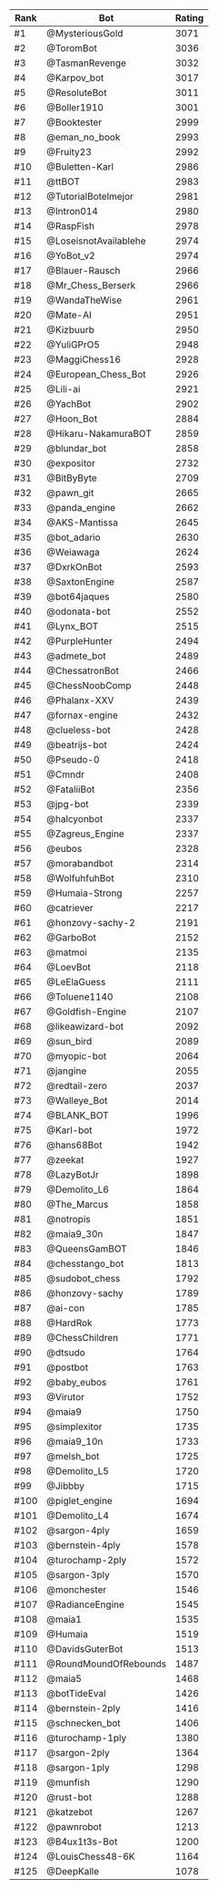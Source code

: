 Rank|Bot|Rating
---|---|---
#1|@MysteriousGold|3071
#2|@ToromBot|3036
#3|@TasmanRevenge|3032
#4|@Karpov_bot|3017
#5|@ResoluteBot|3011
#6|@Boller1910|3001
#7|@Booktester|2999
#8|@eman_no_book|2993
#9|@Fruity23|2992
#10|@Buletten-Karl|2986
#11|@ttBOT|2983
#12|@TutorialBotelmejor|2981
#13|@Intron014|2980
#14|@RaspFish|2978
#15|@LoseisnotAvailablehe|2974
#16|@YoBot_v2|2974
#17|@Blauer-Rausch|2966
#18|@Mr_Chess_Berserk|2966
#19|@WandaTheWise|2961
#20|@Mate-AI|2951
#21|@Kizbuurb|2950
#22|@YuliGPrO5|2948
#23|@MaggiChess16|2928
#24|@European_Chess_Bot|2926
#25|@Lili-ai|2921
#26|@YachBot|2902
#27|@Hoon_Bot|2884
#28|@Hikaru-NakamuraBOT|2859
#29|@blundar_bot|2858
#30|@expositor|2732
#31|@BitByByte|2709
#32|@pawn_git|2665
#33|@panda_engine|2662
#34|@AKS-Mantissa|2645
#35|@bot_adario|2630
#36|@Weiawaga|2624
#37|@DxrkOnBot|2593
#38|@SaxtonEngine|2587
#39|@bot64jaques|2580
#40|@odonata-bot|2552
#41|@Lynx_BOT|2515
#42|@PurpleHunter|2494
#43|@admete_bot|2489
#44|@ChessatronBot|2466
#45|@ChessNoobComp|2448
#46|@Phalanx-XXV|2439
#47|@fornax-engine|2432
#48|@clueless-bot|2428
#49|@beatrijs-bot|2424
#50|@Pseudo-0|2418
#51|@Cmndr|2408
#52|@FataliiBot|2356
#53|@jpg-bot|2339
#54|@halcyonbot|2337
#55|@Zagreus_Engine|2337
#56|@eubos|2328
#57|@morabandbot|2314
#58|@WolfuhfuhBot|2310
#59|@Humaia-Strong|2257
#60|@catriever|2217
#61|@honzovy-sachy-2|2191
#62|@GarboBot|2152
#63|@matmoi|2135
#64|@LoevBot|2118
#65|@LeElaGuess|2111
#66|@Toluene1140|2108
#67|@Goldfish-Engine|2107
#68|@likeawizard-bot|2092
#69|@sun_bird|2089
#70|@myopic-bot|2064
#71|@jangine|2055
#72|@redtail-zero|2037
#73|@Walleye_Bot|2014
#74|@BLANK_BOT|1996
#75|@Karl-bot|1972
#76|@hans68Bot|1942
#77|@zeekat|1927
#78|@LazyBotJr|1898
#79|@Demolito_L6|1864
#80|@The_Marcus|1858
#81|@notropis|1851
#82|@maia9_30n|1847
#83|@QueensGamBOT|1846
#84|@chesstango_bot|1813
#85|@sudobot_chess|1792
#86|@honzovy-sachy|1789
#87|@ai-con|1785
#88|@HardRok|1773
#89|@ChessChildren|1771
#90|@dtsudo|1764
#91|@postbot|1763
#92|@baby_eubos|1761
#93|@Virutor|1752
#94|@maia9|1750
#95|@simplexitor|1735
#96|@maia9_10n|1733
#97|@melsh_bot|1725
#98|@Demolito_L5|1720
#99|@Jibbby|1715
#100|@piglet_engine|1694
#101|@Demolito_L4|1674
#102|@sargon-4ply|1659
#103|@bernstein-4ply|1578
#104|@turochamp-2ply|1572
#105|@sargon-3ply|1570
#106|@monchester|1546
#107|@RadianceEngine|1545
#108|@maia1|1535
#109|@Humaia|1519
#110|@DavidsGuterBot|1513
#111|@RoundMoundOfRebounds|1487
#112|@maia5|1468
#113|@botTideEval|1426
#114|@bernstein-2ply|1416
#115|@schnecken_bot|1406
#116|@turochamp-1ply|1380
#117|@sargon-2ply|1364
#118|@sargon-1ply|1298
#119|@munfish|1290
#120|@rust-bot|1288
#121|@katzebot|1267
#122|@pawnrobot|1213
#123|@B4ux1t3s-Bot|1200
#124|@LouisChess48-6K|1164
#125|@DeepKalle|1078
